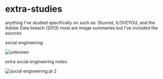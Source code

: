 # extra-studies
anything I've studied specifically on such as: Stuxnet, ILOVEYOU, and the Adobe Data breach (2013)
most are image summaries but I've included the sources 

social engineering:

![unknown](https://user-images.githubusercontent.com/77043377/147541083-01a0b198-44de-488b-811e-a7ecebb119c4.png)
 
 extra social engineering notes:
 
![social engineering pt 2](https://user-images.githubusercontent.com/77043377/147541573-92c2f7e6-8f7f-461e-b5d1-5a60c1a6e1a1.png)

